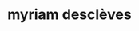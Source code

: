 ---
title: "myriam desclèves"
id: tag.id
permalink: "/tags/myriam%20descl%C3%A8ves"
videos: [2096]
---